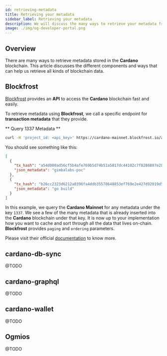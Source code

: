 ```yaml
---
id: retrieving-metadata
title: Retrieving your metadata
sidebar_label: Retrieving your metadata
description: We will discuss the many ways to retrieve your metadata from the Cardano blockchain.
image: ./img/og-developer-portal.png
---
```


## Overview

There are many ways to retrieve metadata stored in the **Cardano** blockchain. This article discusses the different components and ways that can help us retrieve all kinds of blockchain data.

## Blockfrost

[Blockfrost](/docs/get-started/blockfrost) provides an **API** to access the **Cardano** blockchain fast and easily. 

To retrieve metadata using **Blockfrost**, we call a specific endpoint for **transaction metadata** that they provide.

** Query 1337 Metadata **

```bash
curl -H 'project_id: <api_key>' https://cardano-mainnet.blockfrost.io/api/v0/metadata/txs/labels/1337 | jq
```

You should see something like this:

```json
[
  {
    "tx_hash": "a54d000ad56cf5b4afe769b5d74b51a5817dc44102c7f8286887e28bf257a2fd",
    "json_metadata": "gimbalabs-poc"
  },
  {
    "tx_hash": "b26cc2323d6212a0396fa4ddb35578648853ef769e2e427d92019d50163f636a",
    "json_metadata": "go build"
  }
]
```

In this example, we query the **Cardano Mainnet** for any metadata under the key `1337`. We see a few of the many metadata that is already inserted into the **Cardano** blockchain under that key. It is now up to your implementation how you want to cache and sort through all the data that lives on-chain. **Blockfrost** provides `paging` and `ordering` parameters.

Please visit their official [documentation](https://docs.blockfrost.io) to know more.

## cardano-db-sync

@TODO

## cardano-graphql

@TODO

## cardano-wallet

@TODO

## Ogmios

@TODO